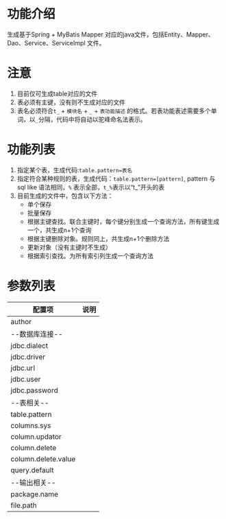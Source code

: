 # 功能介绍
生成基于Spring + MyBatis Mapper 对应的java文件，包括Entity、Mapper、Dao、Service、ServiceImpl 文件。

# 注意
1. 目前仅可生成table对应的文件
2. 表必须有主键，没有则不生成对应的文件
3. 表名必须符合`t_` + `模块名` + `_` + `表功能描述` 的格式。若表功能表述需要多个单词，以`_`分隔，代码中将自动以驼峰命名法表示。

# 功能列表
1. 指定某个表，生成代码:`table.pattern=表名`
2. 指定符合某种规则的表，生成代码：`table.pattern=[pattern]`, pattern 与sql like 语法相同，`%` 表示全部，`t_%`表示以“t_”开头的表
3. 目前生成的文件中，包含以下方法：
    - 单个保存
    - 批量保存
    - 根据主键查找。联合主键时，每个键分别生成一个查询方法，所有键生成一个，共生成n+1个查询
    - 根据主键删除对象。规则同上，共生成n+1个删除方法
    - 更新对象（没有主键时不生成）
    - 根据索引查找。为所有索引列生成一个查询方法
    
# 参数列表
|配置项|说明|
|----|----|
|author||
|--数据库连接--||
|jdbc.dialect||
|jdbc.driver||
|jdbc.url||
|jdbc.user||
|jdbc.password||
|--表相关--||
|table.pattern||
|columns.sys||
|column.updator||
|column.delete||
|column.delete.value||
|query.default||
|--输出相关--||
|package.name||
|file.path||



    